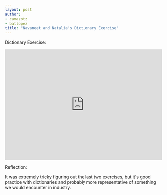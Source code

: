 ```yaml
---
layout: post
author:
- camazotz
- batlopez
title: "Navaneet and Natalia's Dictionary Exercise"
---
```


Dictionary Exercise:

<iframe src="https://trinket.io/embed/python3/af353ccfe2" width="100%" height="356" frameborder="0" marginwidth="0" marginheight="0" allowfullscreen></iframe>

Reflection:

It was extremely tricky figuring out the last two exercises, but it's good practice with dictionaries and probably more representative of something we would encounter in industry.
